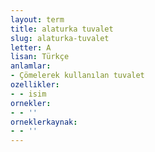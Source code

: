 ```yaml
---
layout: term
title: alaturka tuvalet
slug: alaturka-tuvalet
letter: A
lisan: Türkçe
anlamlar:
- Çömelerek kullanılan tuvalet
ozellikler:
- - isim
ornekler:
- - ''
orneklerkaynak:
- - ''
---
```

